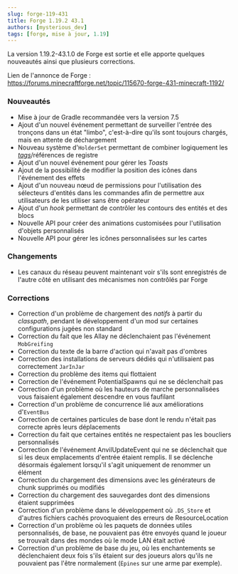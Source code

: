 ```yaml
---
slug: forge-119-431
title: Forge 1.19.2 43.1
authors: [mysterious_dev]
tags: [forge, mise à jour, 1.19]
---
```


La version 1.19.2-43.1.0 de Forge est sortie et elle apporte quelques nouveautés ainsi que plusieurs corrections.

<!--truncate-->

Lien de l'annonce de Forge : https://forums.minecraftforge.net/topic/115670-forge-431-minecraft-1192/

### Nouveautés

- Mise à jour de Gradle recommandée vers la version 7.5
- Ajout d'un nouvel événement permettant de surveiller l'entrée des tronçons dans un état "limbo", c'est-à-dire qu'ils sont toujours chargés, mais en attente de déchargement
- Nouveau système d'`HolderSet` permettant de combiner logiquement les [_tags_](../docs/bases/resources/tags)/références de registre
- Ajout d'un nouvel événement pour gérer les _Toasts_
- Ajout de la possibilité de modifier la position des icônes dans l'événement des effets
- Ajout d'un nouveau nœud de permissions pour l'utilisation des sélecteurs d'entités dans les commandes afin de permettre aux utilisateurs de les utiliser sans être opérateur
- Ajout d'un _hook_ permettant de contrôler les contours des entités et des blocs
- Nouvelle API pour créer des animations customisées pour l'utilisation d'objets personnalisés
- Nouvelle API pour gérer les icônes personnalisées sur les cartes

### Changements

- Les canaux du réseau peuvent maintenant voir s'ils sont enregistrés de l'autre côté en utilisant des mécanismes non contrôlés par Forge

### Corrections

- Correction d'un problème de chargement des _natifs_ à partir du _classpath_, pendant le développement d'un mod sur certaines configurations jugées non standard
- Correction du fait que les Allay ne déclenchaient pas l'événement `MobGreifing`
- Correction du texte de la barre d'action qui n'avait pas d'ombres
- Correction des installations de serveurs dédiés qui n'utilisaient pas correctement `JarInJar`
- Correction du problème des items qui flottaient
- Correction de l'événement PotentialSpawns qui ne se déclenchait pas
- Correction d'un problème où les hauteurs de marche personnalisées vous faisaient également descendre en vous faufilant
- Correction d'un problème de concurrence lié aux améliorations d'`EventBus`
- Correction de certaines particules de base dont le rendu n'était pas correcte après leurs déplacements
- Correction du fait que certaines entités ne respectaient pas les boucliers personnalisés
- Correction de l'événement AnvilUpdateEvent qui ne se déclenchait que si les deux emplacements d'entrée étaient remplis. Il se déclenche désormais également lorsqu'il s'agit uniquement de renommer un élément
- Correction du chargement des dimensions avec les générateurs de chunk supprimés ou modifiés
- Correction du chargement des sauvegardes dont des dimensions étaient supprimées
- Correction d'un problème dans le développement où `.DS_Store` et d'autres fichiers cachés provoquaient des erreurs de ResourceLocation
- Correction d'un problème où les paquets de données utiles personnalisés, de base, ne pouvaient pas être envoyés quand le joueur se trouvait dans des mondes où le mode LAN était activé
- Correction d'un problème de base du jeu, où les enchantements se déclenchaient deux fois s'ils étaient sur des joueurs alors qu'ils ne pouvaient pas l'être normalement (`Épines` sur une arme par exemple). 
